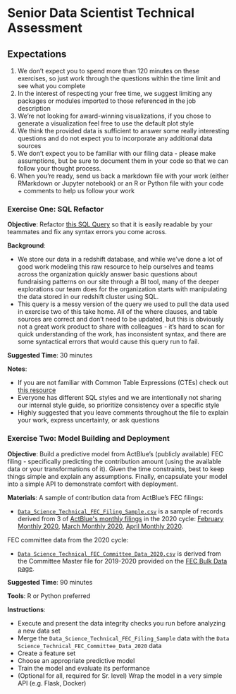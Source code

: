 # Senior Data Scientist Technical Assessment

## Expectations

1. We don’t expect you to spend more than 120 minutes on these exercises, so just work through the questions within the time limit and see what you complete 
2. In the interest of respecting your free time, we suggest limiting any packages or modules imported to those referenced in the job description
3. We’re not looking for award-winning visualizations, if you chose to generate a visualization feel free to use the default plot style
4. We think the provided data is sufficient to answer some really interesting questions and do not expect you to incorporate any additional data sources 
5. We don’t expect you to be familiar with our filing data - please make assumptions, but be sure to document them in your code so that we can follow your thought process.
6. When you’re ready, send us back a markdown file with your work (either RMarkdown or Jupyter notebook) or an R or Python file with your code  + comments to help us follow your work


### Exercise One: SQL Refactor
**Objective**: Refactor [this SQL Query](https://docs.google.com/document/d/1idPKfrhwhuw5C5qDMwWun0MI5wQaBI288RFMafcTDos/edit?usp=sharing) so that it is easily readable by your teammates and fix any syntax errors you come across. 

**Background**: 
  - We store our data in a redshift database, and while we’ve done a lot of good work modeling this raw resource to help ourselves and teams across the organization quickly answer basic questions about fundraising patterns on our site through a BI tool, many of the deeper explorations our team does for the organization starts with manipulating the data stored in our redshift cluster using SQL. 
  - This query is a messy version of the query we used to pull the data used in exercise two of this take home. All of the where clauses, and table sources are correct and don’t need to be updated, but this is obviously not a great work product to share with colleagues - it’s hard to scan for quick understanding of the work, has inconsistent syntax, and there are some syntactical errors that would cause this query run to fail. 

**Suggested Time**: 30 minutes 

**Notes**:
  - If you are not familiar with Common Table Expressions (CTEs) check out [this resource](https://learnsql.com/blog/what-is-common-table-expression/)
  - Everyone has different SQL styles and we are intentionally not sharing our internal style guide, so prioritize consistency over a specific style 
  - Highly suggested that you leave comments throughout the file to explain your work, express uncertainty, or ask questions


### Exercise Two: Model Building and Deployment
**Objective**: Build a predictive model from ActBlue’s (publicly available) FEC filing - specifically predicting the contribution amount (using the available data or your transformations of it). Given the time constraints, best to keep things simple and explain any assumptions. Finally, encapsulate your model into a simple API to demonstrate comfort with deployment.

**Materials**:
A sample of contribution data from ActBlue’s FEC filings:
  - [`Data_Science_Technical_FEC_Filing_Sample.csv`](https://drive.google.com/file/d/1IO8Tpzip90NwAKdA-VU0soaj2RyNFIk4/view?usp=sharing) is a sample of records derived from 3 of [ActBlue's monthly filings](https://www.fec.gov/data/committee/C00401224/?tab=filings&cycle=2020) in the 2020 cycle: [February Monthly 2020](https://docquery.fec.gov/cgi-bin/forms/C00401224/1385527/), [March Monthly 2020](https://docquery.fec.gov/cgi-bin/forms/C00401224/1391686/), [April Monthly 2020](https://docquery.fec.gov/cgi-bin/forms/C00401224/1402724/).
  
FEC committee data from the 2020 cycle:
  - [`Data Science_Technical_FEC_Committee_Data_2020.csv`](https://drive.google.com/file/d/1qQ-tAEW9VVH-hyafndohCMQ87AKmhL6U/view?usp=sharing) is derived from the Committee Master file for 2019-2020 provided on the [FEC Bulk Data page](https://www.fec.gov/data/browse-data/?tab=bulk-data).

**Suggested Time**: 90 minutes

**Tools**:
R or Python preferred 


**Instructions**:
- Execute and present the data integrity checks you run before analyzing a new data set 
- Merge the `Data_Science_Technical_FEC_Filing_Sample` data with the `Data Science_Technical_FEC_Committee_Data_2020` data
- Create a feature set
- Choose an appropriate predictive model
- Train the model and evaluate its performance
- (Optional for all, required for Sr. level) Wrap the model in a very simple API (e.g. Flask, Docker)
